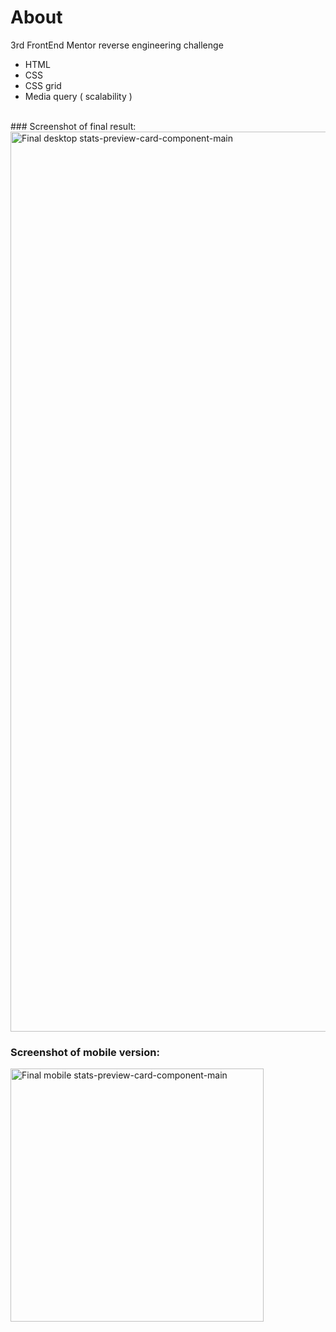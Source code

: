 # About
3rd FrontEnd Mentor reverse engineering challenge 

* HTML
* CSS
* CSS grid
* Media query ( scalability )

<br />
### Screenshot of final result:
<img width="1440" alt="Final desktop stats-preview-card-component-main" src="https://user-images.githubusercontent.com/94437215/145973284-9323d9de-5a08-4d87-b037-8dee964a899a.png">

### Screenshot of mobile version:
<img width="405" alt="Final mobile stats-preview-card-component-main" src="https://user-images.githubusercontent.com/94437215/145973311-d4474d7f-8b97-4f50-becd-8f437e73b4df.png">
